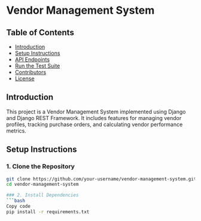 # Vendor Management System

## Table of Contents

- [Introduction](#introduction)
- [Setup Instructions](#setup-instructions)
- [API Endpoints](#api-endpoints)
- [Run the Test Suite](#run-the-test-suite)
- [Contributors](#contributors)
- [License](#license)

## Introduction
This project is a Vendor Management System implemented using Django and Django REST Framework. It includes features for managing vendor profiles, tracking purchase orders, and calculating vendor performance metrics.

## Setup Instructions

### 1. Clone the Repository

```bash
git clone https://github.com/your-username/vendor-management-system.git
cd vendor-management-system

### 2. Install Dependencies
```bash
Copy code
pip install -r requirements.txt
